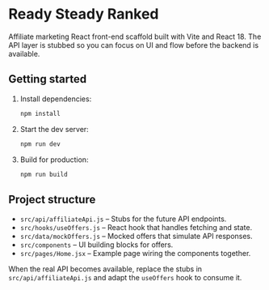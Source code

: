 # Ready Steady Ranked

Affiliate marketing React front-end scaffold built with Vite and React 18. The API layer is stubbed so you can focus on UI and flow before the backend is available.

## Getting started

1. Install dependencies:
   ```bash
   npm install
   ```
2. Start the dev server:
   ```bash
   npm run dev
   ```
3. Build for production:
   ```bash
   npm run build
   ```

## Project structure

- `src/api/affiliateApi.js` – Stubs for the future API endpoints.
- `src/hooks/useOffers.js` – React hook that handles fetching and state.
- `src/data/mockOffers.js` – Mocked offers that simulate API responses.
- `src/components` – UI building blocks for offers.
- `src/pages/Home.jsx` – Example page wiring the components together.

When the real API becomes available, replace the stubs in `src/api/affiliateApi.js` and adapt the `useOffers` hook to consume it.
